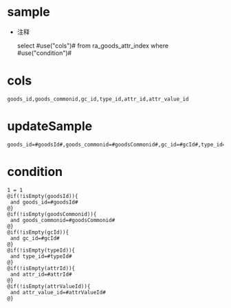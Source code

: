 sample
===
* 注释

	select #use("cols")# from ra_goods_attr_index  where  #use("condition")#

cols
===
	goods_id,goods_commonid,gc_id,type_id,attr_id,attr_value_id

updateSample
===
	
	goods_id=#goodsId#,goods_commonid=#goodsCommonid#,gc_id=#gcId#,type_id=#typeId#,attr_id=#attrId#,attr_value_id=#attrValueId#

condition
===

	1 = 1  
	@if(!isEmpty(goodsId)){
	 and goods_id=#goodsId#
	@}
	@if(!isEmpty(goodsCommonid)){
	 and goods_commonid=#goodsCommonid#
	@}
	@if(!isEmpty(gcId)){
	 and gc_id=#gcId#
	@}
	@if(!isEmpty(typeId)){
	 and type_id=#typeId#
	@}
	@if(!isEmpty(attrId)){
	 and attr_id=#attrId#
	@}
	@if(!isEmpty(attrValueId)){
	 and attr_value_id=#attrValueId#
	@}
	
	
